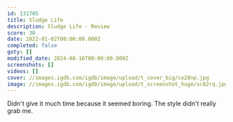 ```yaml
---
id: 131705
title: Sludge Life
description: Sludge Life - Review
score: 30
date: 2022-01-02T00:00:00.000Z
completed: false
goty: []
modified_date: 2024-08-16T00:00:00.000Z
screenshots: []
videos: []
cover: //images.igdb.com/igdb/image/upload/t_cover_big/co28np.jpg
image: //images.igdb.com/igdb/image/upload/t_screenshot_huge/sc82rq.jpg
---
```

Didn't give it much time because it seemed boring. The style didn't really grab me.